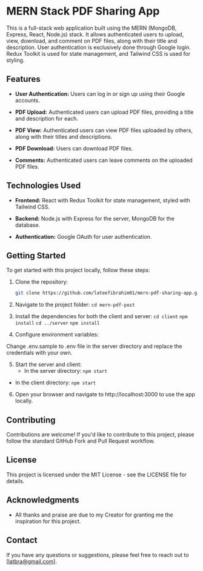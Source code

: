 # MERN Stack PDF Sharing App

This is a full-stack web application built using the MERN (MongoDB, Express, React, Node.js) stack. It allows authenticated users to upload, view, download, and comment on PDF files, along with their title and description. User authentication is exclusively done through Google login. Redux Toolkit is used for state management, and Tailwind CSS is used for styling.

## Features

- **User Authentication:** Users can log in or sign up using their Google accounts.

- **PDF Upload:** Authenticated users can upload PDF files, providing a title and description for each.

- **PDF View:** Authenticated users can view PDF files uploaded by others, along with their titles and descriptions.

- **PDF Download:** Users can download PDF files.

- **Comments:** Authenticated users can leave comments on the uploaded PDF files.

## Technologies Used

- **Frontend:** React with Redux Toolkit for state management, styled with Tailwind CSS.

- **Backend:** Node.js with Express for the server, MongoDB for the database.

- **Authentication:** Google OAuth for user authentication.

## Getting Started

To get started with this project locally, follow these steps:

1. Clone the repository:

   ```bash
   git clone https://github.com/lateefibrahim01/mern-pdf-sharing-app.git

2. Navigate to the project folder:
   `cd mern-pdf-post`
3. Install the dependencies for both the client and server:
   `cd client`
   `npm install`
   `cd ../server`
   `npm install`
   
4. Configure environment variables:

Change .env.sample to .env file in the server directory and replace the credentials with your own.

5. Start the server and client:
   - In the server directory:
       `npm start`
  - In the client directory:
      `npm start`
6. Open your browser and navigate to http://localhost:3000 to use the app locally.


## Contributing

Contributions are welcome! If you'd like to contribute to this project, please follow the standard GitHub Fork and Pull Request workflow.


## License

This project is licensed under the MIT License - see the LICENSE file for details.

## Acknowledgments
- All thanks and praise are due to my Creator for granting me the inspiration for this project.

## Contact

If you have any questions or suggestions, please feel free to reach out to [latbra@gmail.com].



   

